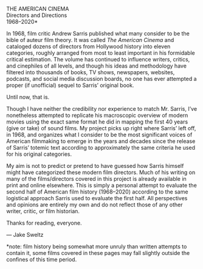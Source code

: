 THE AMERICAN CINEMA  
Directors and Directions  
1968–2020\*

In 1968, film critic Andrew Sarris published what many consider to be the bible of auteur film theory. It was called *The American Cinema* and cataloged dozens of directors from Hollywood history into eleven categories, roughly arranged from most to least important in his formidable critical estimation. The volume has continued to influence writers, critics, and cinephiles of all levels, and though his ideas and methodology have filtered into thousands of books, TV shows, newspapers, websites, podcasts, and social media discussion boards, no one has ever attempted a proper (if unofficial) sequel to Sarris’ original book. 

Until now, that is. 

Though I have neither the credibility nor experience to match Mr. Sarris, I’ve nonetheless attempted to replicate his macroscopic overview of modern movies using the exact same format he did in mapping the first 40 years (give or take) of sound films. My project picks up right where Sarris’ left off, in 1968, and organizes what I consider to be the most significant voices of American filmmaking to emerge in the years and decades since the release of Sarris’ totemic text according to approximately the same criteria he used for his original categories. 

My aim is not to predict or pretend to have guessed how Sarris himself might have categorized these modern film directors. Much of his writing on many of the films/directors covered in this project is already available in print and online elsewhere. This is simply a personal attempt to evaluate the second half of American film history (1968–2020) according to the same logistical approach Sarris used to evaluate the first half. All perspectives and opinions are entirely my own and do not reflect those of any other writer, critic, or film historian.

Thanks for reading, everyone.

— Jake Sweltz

\*note: film history being somewhat more unruly than written attempts to contain it, some films covered in these pages may fall slightly outside the confines of this time period.